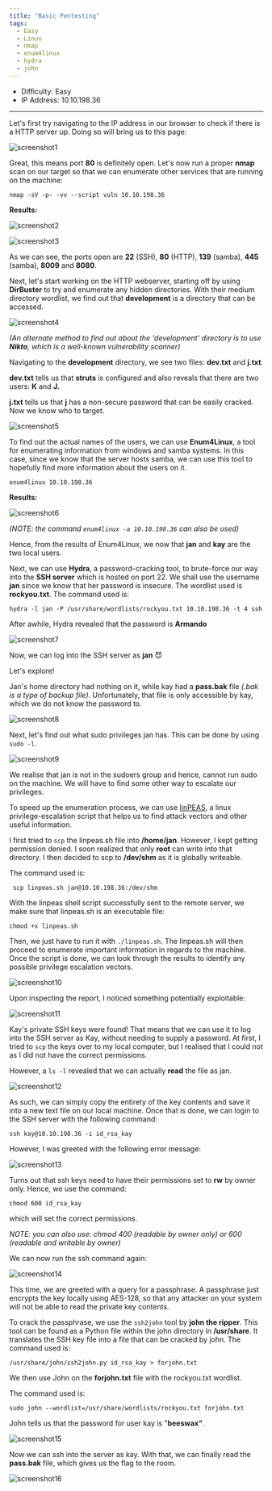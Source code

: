 ```yaml
---
title: "Basic Pentesting"
tags:
  - Easy
  - Linux
  - nmap
  - enum4linux
  - hydra
  - john
---
```


* Difficulty: Easy
* IP Address: 10.10.198.36

---

Let's first try navigating to the IP address in our browser to check if there is a HTTP server up. Doing so will bring us to this page:

![screenshot1](../assets/images/basic_pentesting/screenshot1.png)

Great, this means port **80** is definitely open. Let's now run a proper **nmap** scan on our target so that we can enumerate other services that are running on the machine:

```
nmap -sV -p- -vv --script vuln 10.10.198.36 
```

**Results:**

![screenshot2](../assets/images/basic_pentesting/screenshot2.png)

![screenshot3](../assets/images/basic_pentesting/screenshot3.png)

As we can see, the ports open are **22** (SSH), **80** (HTTP), **139** (samba), **445** (samba), **8009** and **8080**.

Next, let's start working on the HTTP webserver, starting off by using **DirBuster** to try and enumerate any hidden directories. With their medium directory wordlist, we find out that **development** is a directory that can be accessed.

![screenshot4](../assets/images/basic_pentesting/screenshot4.png)

*(An alternate method to find out about the 'development' directory is to use **Nikto**, which is a well-known vulnerability scanner)*

Navigating to the **development** directory, we see two files: **dev.txt** and **j.txt**.

**dev.txt** tells us that **struts** is configured and also reveals that there are two users: **K** and **J.** 

**j.txt** tells us that **j** has a non-secure password that can be easily cracked. Now we know who to target.

![screenshot5](../assets/images/basic_pentesting/screenshot5.png)

To find out the actual names of the users, we can use **Enum4Linux**, a tool for enumerating information from windows and samba systems. In this case, since we know that the server hosts samba, we can use this tool to hopefully find more information about the users on it.

```
enum4linux 10.10.198.36
```

**Results:**

![screenshot6](../assets/images/basic_pentesting/screenshot6.png)

*(NOTE: the command `enum4linux -a 10.10.198.36` can also be used)*

Hence, from the results of Enum4Linux, we now that **jan** and **kay** are the two local users.

Next, we can use **Hydra**, a password-cracking tool, to brute-force our way into the **SSH server** which is hosted on port 22. We shall use the username **jan** since we know that her password is insecure. The wordlist used is **rockyou.txt**. The command used is:

```
hydra -l jan -P /usr/share/wordlists/rockyou.txt 10.10.198.36 -t 4 ssh
```

After awhile, Hydra revealed that the password is **Armando**

![screenshot7](../assets/images/basic_pentesting/screenshot7.png)

Now, we can log into the SSH server as **jan** :smiling_imp: 

Let's explore!

Jan's home directory had nothing on it, while kay had a **pass.bak** file *(.bak is a type of backup file)*. Unfortunately, that file is only accessible by kay, which we do not know the password to. 

![screenshot8](../assets/images/basic_pentesting/screenshot8.png)

Next, let's find out what sudo privileges jan has. This can be done by using ```sudo -l```. 

![screenshot9](../assets/images/basic_pentesting/screenshot9.png)

We realise that jan is not in the sudoers group and hence, cannot run sudo on the machine. We will have to find some other way to escalate our privileges.

To speed up the enumeration process, we can use [linPEAS](https://github.com/carlospolop/PEASS-ng), a linux privilege-escalation script that helps us to find attack vectors and other useful information.

I first tried to ```scp``` the linpeas.sh file into **/home/jan**. However, I kept getting permission denied. I soon realized that only **root** can write into that directory. I then decided to scp to **/dev/shm** as it is globally writeable.

The command used is:

```
 scp linpeas.sh jan@10.10.198.36:/dev/shm
```

With the linpeas shell script successfully sent to the remote server, we make sure that linpeas.sh is an executable file:

```
chmod +x linpeas.sh
```

Then, we just have to run it with ```./linpeas.sh```. The linpeas.sh will then proceed to enumerate important information in regards to the machine. Once the script is done, we can look through the results to identify any possible privilege escalation vectors.

![screenshot10](../assets/images/basic_pentesting/screenshot10.png)

Upon inspecting the report, I noticed something potentially exploitable:

![screenshot11](../assets/images/basic_pentesting/screenshot11.png)

Kay's private SSH keys were found! That means that we can use it to log into the SSH server as Kay, without needing to supply a password. At first, I tried to ```scp``` the keys over to my local computer, but I realised that I could not as I did not have the correct permissions. 

However, a ```ls -l``` revealed that we can actually **read** the file as jan.

![screenshot12](../assets/images/basic_pentesting/screenshot12.png)

As such, we can simply copy the entirety of the key contents and save it into a new text file on our local machine. Once that is done, we can login to the SSH server with the following command:

```
ssh kay@10.10.198.36 -i id_rsa_kay
```

However, I was greeted with the following error message:

![screenshot13](../assets/images/basic_pentesting/screenshot13.png)

Turns out that ssh keys need to have their permissions set to **rw** by owner only. Hence, we use the command:

```
chmod 600 id_rsa_kay
```

which will set the correct permissions.

*NOTE: you can also use: chmod 400 (readable by owner only) or 600 (readable and writable by owner)*

We can now run the ssh command again:

![screenshot14](../assets/images/basic_pentesting/screenshot14.png)

This time, we are greeted with a query for a passphrase. A passphrase just encrypts the key locally using AES-128, so that any attacker on your system will not be able to read the private key contents.

To crack the passphrase, we use the `ssh2john` tool by **john the ripper**. This tool can be found as a Python file within the john directory in **/usr/share**. It translates the SSH key file into a file that can be cracked by john. The command used is:

```
/usr/share/john/ssh2john.py id_rsa_kay > forjohn.txt
```

We then use John on the **forjohn.txt** file with the rockyou.txt wordlist.

The command used is: 

```
sudo john --wordlist=/usr/share/wordlists/rockyou.txt forjohn.txt
```

John tells us that the password for user kay is "**beeswax"**.

![screenshot15](../assets/images/basic_pentesting/screenshot15.png)

Now we can ssh into the server as kay. With that, we can finally read the **pass.bak** file, which gives us the flag to the room.

![screenshot16](../assets/images/basic_pentesting/screenshot16.png)

